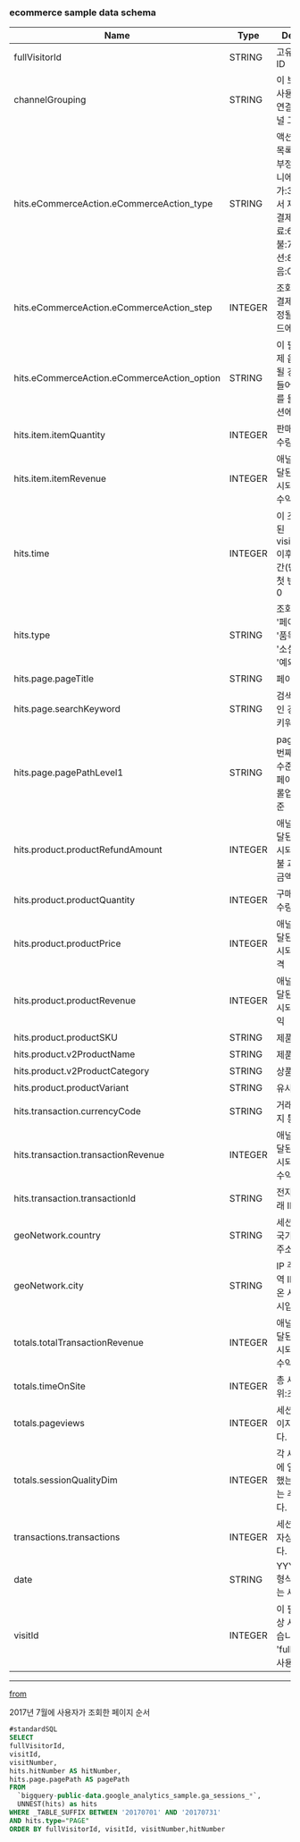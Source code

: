 ### ecommerce sample data schema

|Name                                         |Type       |Description|
|---------------------------------------------|-----|-----|
|fullVisitorId	                              |STRING	    |고유한 방문자 ID|	
|channelGrouping	                            |STRING	    |이 보기의 최종 사용자 세션과 연결된 기본 채널 그룹|
|hits.eCommerceAction.eCommerceAction_type	  |STRING	    |액션 유형 제품 목록:1,제품 세부정보:2,장바구니에 제품 추가:3,장바구니에서 제품 삭제:4,결제:5,구매 완료:6,구매 환불:7,결제 옵션:8,알 수 없음:0|	
|hits.eCommerceAction.eCommerceAction_step	  |INTEGER	  |조회를 이용해 결제 단계가 지정될 경우 이 필드에 값이 입력|	
|hits.eCommerceAction.eCommerceAction_option  |STRING	    |이 필드에는 결제 옵션이 지정될 경우에 값이 들어갑니다. 예를 들어 배송 옵션에 'Fedex'|		
|hits.item.itemQuantity	                      |INTEGER	  |판매된 제품의 수량|	
|hits.item.itemRevenue                        |INTEGER	  |애널리틱스로 전달된 값으로 표시되는 총 상품 수익|	
|hits.time	                                  |INTEGER	  |이 조회가 등록된 visitStartTime 이후 경과한 시간(단위: 밀리초) 첫 번째 조회는 0|
|hits.type                                    |STRING	    |조회 유형(예: '페이지', '거래', '품목', '이벤트', '소셜', '앱뷰', '예외')	|
|hits.page.pageTitle	                        |STRING	    |페이지 제목|	
|hits.page.searchKeyword	                    |STRING	    |검색결과 페이지인 경우 입력한 키워드|	
|hits.page.pagePathLevel1                     |STRING	    |pagePath의 첫 번째 계층구조 수준에서 모든 페이지 경로를 롤업하는 측정기준|	
|hits.product.productRefundAmount             |INTEGER	  |애널리틱스로 전달된 값으로 표시되는 제품 환불 과정의 처리 금액|	
|hits.product.productQuantity                 |INTEGER	  |구매된 제품의 수량|	
|hits.product.productPrice                    |INTEGER	  |애널리틱스로 전달된 값으로 표시되는 제품 가격        |	
|hits.product.productRevenue                  |INTEGER	  |애널리틱스로 전달된 값으로 표시되는 제품 수익        |	
|hits.product.productSKU                      |STRING	    |제품 SKU                                          |	
|hits.product.v2ProductName                   |STRING	    |제품명                                            |	
|hits.product.v2ProductCategory               |STRING	    |상품 카테고리                                      |	
|hits.product.productVariant                  |STRING	    |유사 제품                                         |
|hits.transaction.currencyCode                |STRING	    |거래에 대한 현지 통화 코드                         |	
|hits.transaction.transactionRevenue          |INTEGER	  |애널리틱스로 전달된 값으로 표시되는 총 거래 수익     |	
|hits.transaction.transactionId	              |STRING	    |전자상거래의 거래 ID입니다.|	
|geoNetwork.country                           |STRING	    |세션이 발생한 국가입니다(IP 주소 기준)|	
|geoNetwork.city	                            |STRING	    |IP 주소 또는 지역 ID에서 가져온 사용자의 도시입니다.	|
|totals.totalTransactionRevenue	              |INTEGER	  |애널리틱스로 전달된 값으로 표시되는 총 거래 수익	|
|totals.timeOnSite                            |INTEGER	  |총 세션 시간(단위:초)	|
|totals.pageviews	                            |INTEGER	  |세션 내의 총 페이지뷰 수입니다.	|
|totals.sessionQualityDim	                    |INTEGER	  |각 세션이 거래에 얼마나 근접했는지를 보여주는 추정치입니다. 	|
|transactions.transactions                    |INTEGER	  |세션 내의 총 전자상거래 수입니다.	|
|date	                                        |STRING	    |YYYYMMDD 형식으로 표시되는 세션 날짜	|
|visitId	                                    |INTEGER	  |이 필드는 더 이상 사용되지 않습니다. 대신 'fullVisitorId'를 사용|	

---

[from](https://support.google.com/analytics/answer/3437719?hl=ko&ref_topic=3416089)

2017년 7월에 사용자가 조회한 페이지 순서

```sql
#standardSQL
SELECT
fullVisitorId,
visitId,
visitNumber,
hits.hitNumber AS hitNumber,
hits.page.pagePath AS pagePath
FROM
  `bigquery-public-data.google_analytics_sample.ga_sessions_*`,
  UNNEST(hits) as hits
WHERE _TABLE_SUFFIX BETWEEN '20170701' AND '20170731'
AND hits.type="PAGE"
ORDER BY fullVisitorId, visitId, visitNumber,hitNumber
```